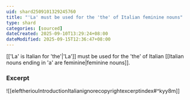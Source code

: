 ```yaml
---
uid: shard2509101329245760
title: "'La' must be used for the 'the' of Italian feminine nouns"
type: shard
categories: [sourced]
dateCreated: 2025-09-10T13:29:24+08:00
dateModified: 2025-09-15T12:36:47+08:00
---
```

[['La' is Italian for 'the'|'La']] must be used for the 'the' of Italian [[Italian nouns ending in 'a' are feminine|feminine nouns]].
### Excerpt
![[eleftheriouIntroductionItalianignorecopyrightexcerptindex#^kyy8m]]